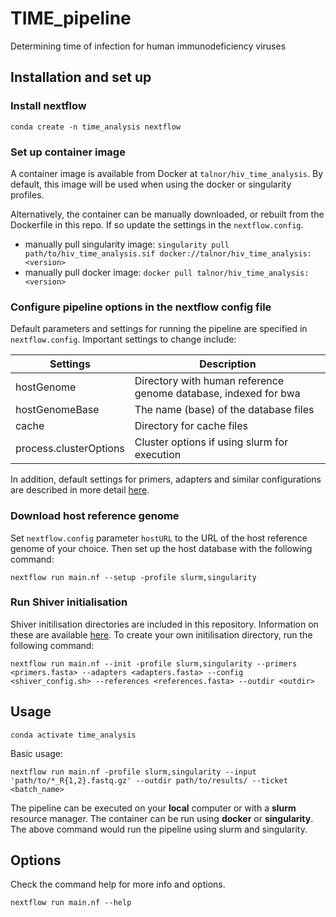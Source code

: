 # TIME_pipeline
Determining time of infection for human immunodeficiency viruses

## Installation and set up

### Install nextflow
`conda create -n time_analysis nextflow`

### Set up container image
A container image is available from Docker at `talnor/hiv_time_analysis`.
By default, this image will be used when using the docker or singularity profiles.

Alternatively, the container can be manually downloaded, or rebuilt from the Dockerfile in this 
repo. If so update the settings in the `nextflow.config`.
* manually pull singularity image: `singularity pull path/to/hiv_time_analysis.sif docker://talnor/hiv_time_analysis:<version>`
* manually pull docker image: `docker pull talnor/hiv_time_analysis:<version>`

### Configure pipeline options in the nextflow config file
Default parameters and settings for running the pipeline are specified in `nextflow.config`. 
Important settings to change include:

| Settings                  | Description                                                     | 
| ------------------------- | --------------------------------------------------------------- |
| hostGenome                | Directory with human reference genome database, indexed for bwa |
| hostGenomeBase            | The name (base) of the database files                           |
| cache                     | Directory for cache files                                       |
| process.clusterOptions    | Cluster options if using slurm for execution                    |

In addition, default settings for primers, adapters and similar configurations are described in more 
detail [here](data/README.md).

### Download host reference genome
Set `nextflow.config` parameter `hostURL` to the URL of the host reference genome of your choice. 
Then set up the host database with the following command:
```
nextflow run main.nf --setup -profile slurm,singularity
```

### Run Shiver initialisation
Shiver initilisation directories are included in this repository. Information on these are 
available [here](data/README.md). To create your own initilisation directory, run the following command:
```
nextflow run main.nf --init -profile slurm,singularity --primers <primers.fasta> --adapters <adapters.fasta> --config <shiver_config.sh> --references <references.fasta> --outdir <outdir>
```

## Usage
`conda activate time_analysis`

Basic usage:

```
nextflow run main.nf -profile slurm,singularity --input 'path/to/*_R{1,2}.fastq.gz' --outdir path/to/results/ --ticket <batch_name>
```

The pipeline can be executed on your **local** computer or with a **slurm** resource manager. The container can be run using 
**docker** or **singularity**. The above command would run the pipeline using slurm and singularity. 

## Options
Check the command help for more info and options.
```
nextflow run main.nf --help
```